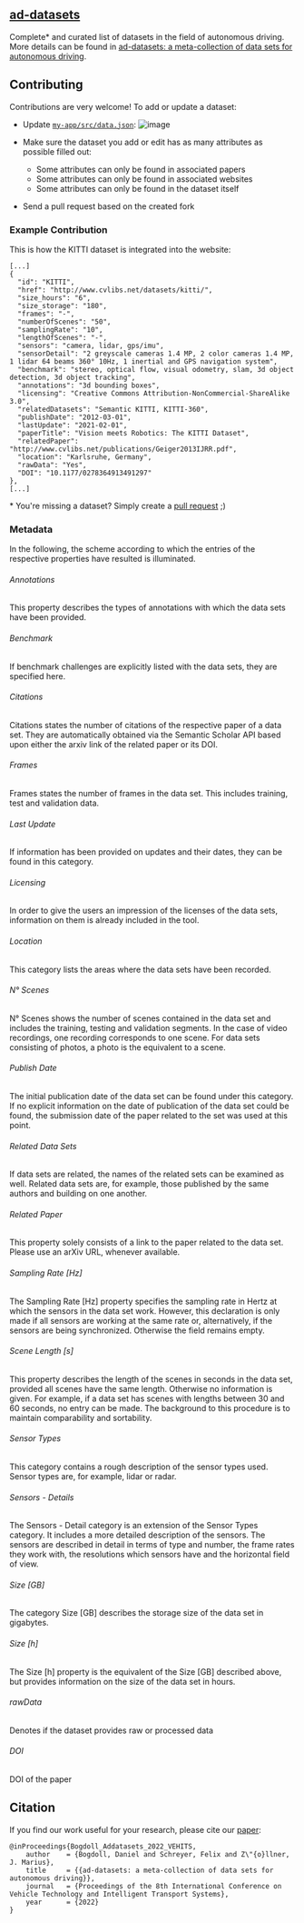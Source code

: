 ## [ad-datasets](https://ad-datasets.com)

Complete* and curated list of datasets in the field of autonomous driving. More details can be found in [ad-datasets: a meta-collection of data sets for autonomous driving](https://arxiv.org/abs/2202.01909).

## Contributing

Contributions are very welcome! To add or update a dataset:

- Update [`my-app/src/data.json`](https://github.com/daniel-bogdoll/ad-datasets/blob/main/my-app/src/data.json):
![image](https://user-images.githubusercontent.com/19552411/135491523-0a9299b2-4e71-45fa-9808-f9b13b0fb7fd.png)

- Make sure the dataset you add or edit has as many attributes as possible filled out:
    + Some attributes can only be found in associated papers
    + Some attributes can only be found in associated websites
    + Some attributes can only be found in the dataset itself
- Send a pull request based on the created fork

### Example Contribution
This is how the KITTI dataset is integrated into the website:
```
[...]
{
  "id": "KITTI",
  "href": "http://www.cvlibs.net/datasets/kitti/",
  "size_hours": "6",
  "size_storage": "180",
  "frames": "-",
  "numberOfScenes": "50",
  "samplingRate": "10",
  "lengthOfScenes": "-",
  "sensors": "camera, lidar, gps/imu",
  "sensorDetail": "2 greyscale cameras 1.4 MP, 2 color cameras 1.4 MP, 1 lidar 64 beams 360° 10Hz, 1 inertial and GPS navigation system",
  "benchmark": "stereo, optical flow, visual odometry, slam, 3d object detection, 3d object tracking",
  "annotations": "3d bounding boxes",
  "licensing": "Creative Commons Attribution-NonCommercial-ShareAlike 3.0",
  "relatedDatasets": "Semantic KITTI, KITTI-360",
  "publishDate": "2012-03-01",
  "lastUpdate": "2021-02-01",
  "paperTitle": "Vision meets Robotics: The KITTI Dataset",
  "relatedPaper": "http://www.cvlibs.net/publications/Geiger2013IJRR.pdf",
  "location": "Karlsruhe, Germany",
  "rawData": "Yes",
  "DOI": "10.1177/0278364913491297"
},
[...]
```
\* You're missing a dataset? Simply create a [pull request](https://github.com/daniel-bogdoll/ad-datasets/blob/main/my-app/src/data.js) ;)


### Metadata

In the following, the scheme according to which the entries of the respective properties have resulted is illuminated. 

###### Annotations
This property describes the types
of annotations with which the data sets have been
provided.
###### Benchmark
If benchmark challenges are explicitly
listed with the data sets, they are specified here.
###### Citations
Citations states the number of citations of the respective paper of a data set.
They are automatically obtained via the Semantic Scholar API based upon either the arxiv link of the related paper or its DOI.
###### Frames
Frames states the number of frames in the
data set. This includes training, test and validation
data.
###### Last Update
If information has been provided on
updates and their dates, they can be found in this
category.
###### Licensing
In order to give the users an impression
of the licenses of the data sets, information on them
is already included in the tool.
###### Location 
This category lists the areas where the data
sets have been recorded.
###### N° Scenes
N° Scenes shows the number of scenes
contained in the data set and includes the training,
testing and validation segments. In the case of video
recordings, one recording corresponds to one scene.
For data sets consisting of photos, a photo is the
equivalent to a scene.
###### Publish Date
The initial publication date of the data
set can be found under this category. If no explicit
information on the date of publication of the data
set could be found, the submission date of the paper
related to the set was used at this point.
###### Related Data Sets
If data sets are related, the names
of the related sets can be examined as well. Related
data sets are, for example, those published by the
same authors and building on one another.
###### Related Paper
This property solely consists of a
link to the paper related to the data set. Please use an arXiv URL, whenever available.
###### Sampling Rate [Hz] 
The Sampling Rate [Hz] property specifies the sampling rate in Hertz at which
the sensors in the data set work. However, this
declaration is only made if all sensors are working at
the same rate or, alternatively, if the sensors are being
synchronized. Otherwise the field remains empty.
###### Scene Length [s]
This property describes the length
of the scenes in seconds in the data set, provided
all scenes have the same length. Otherwise no
information is given. For example, if a data set has
scenes with lengths between 30 and 60 seconds, no
entry can be made. The background to this procedure
is to maintain comparability and sortability.
###### Sensor Types 
This category contains a rough
description of the sensor types used. Sensor types
are, for example, lidar or radar.
###### Sensors - Details
The Sensors - Detail category is an
extension of the Sensor Types category. It includes a
more detailed description of the sensors. The sensors
are described in detail in terms of type and number,
the frame rates they work with, the resolutions which
sensors have and the horizontal field of view.
###### Size [GB]
The category Size [GB] describes the
storage size of the data set in gigabytes.
###### Size [h]
The Size [h] property is the equivalent of the
Size [GB] described above, but provides information
on the size of the data set in hours.
###### rawData
Denotes if the dataset provides raw or processed data
###### DOI
DOI of the paper

## Citation
If you find our work useful for your research, please cite our [paper](https://arxiv.org/abs/2202.01909):
```
@inProceedings{Bogdoll_Addatasets_2022_VEHITS,
    author    = {Bogdoll, Daniel and Schreyer, Felix and Z\"{o}llner, J. Marius},
    title     = {{ad-datasets: a meta-collection of data sets for autonomous driving}},
    journal   = {Proceedings of the 8th International Conference on Vehicle Technology and Intelligent Transport Systems},
    year      = {2022}
}
```
